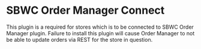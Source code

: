# SBWC Order Manager Connect

This plugin is a required for stores which is to be connected to SBWC Order Manager plugin. Failure to install this plugin will cause Order Manager to not be able to update orders via REST for the store in question.
